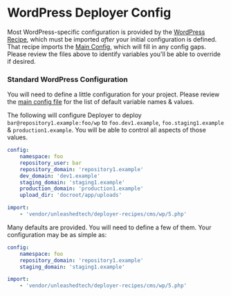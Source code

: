 # WordPress Deployer Config
Most WordPress-specific configuration is provided by the [WordPress Recipe](5.php), which must be imported _after_ your
initial configuration is defined. That recipe imports the [Main Config](../../config.php), which will fill in any config
gaps. Please review the files above to identify variables you'll be able to override if desired.

### Standard WordPress Configuration

You will need to define a little configuration for your project. Please review
the [main config file](../../config.php) for the list of default variable names & values.

The following will configure Deployer to deploy `bar@repository1.example:foo/wp`
to `foo.dev1.example`, `foo.staging1.example` & `production1.example`. You will be able to control all aspects of those values.

```yaml
config:
    namespace: foo
    repository_user: bar
    repository_domain: 'repository1.example'
    dev_domain: 'dev1.example'
    staging_domain: 'staging1.example'
    production_domain: 'production1.example'
    upload_dir: 'docroot/app/uploads'

import:
    - 'vendor/unleashedtech/deployer-recipes/cms/wp/5.php'
```

Many defaults are provided. You will need to define a few of them. Your configuration
may be as simple as:

```yaml
config:
    namespace: foo
    repository_domain: 'repository1.example'
    staging_domain: 'staging1.example'

import:
    - 'vendor/unleashedtech/deployer-recipes/cms/wp/5.php'
```
